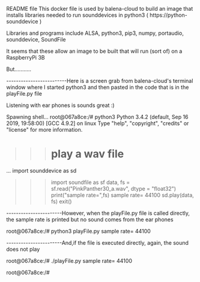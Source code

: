 README file
This docker file is used by balena-cloud to build an image that installs libraries needed to run 
    sounddevices in python3 ( https://python-sounddevice )

Libraries and programs include ALSA, python3, pip3, numpy, portaudio, sounddevice, SoundFile

It seems that these allow an image to be built that will run (sort of) on a RaspberryPi 3B

But...........


-------------------------Here is a screen grab from balena-cloud's terminal window where I started
   python3 and then pasted in the code that is in the playFile.py file

   Listening with ear phones is sounds great :)

Spawning shell...
root@067a8ce:/# python3
Python 3.4.2 (default, Sep 16 2019, 19:58:00) 
[GCC 4.9.2] on linux
Type "help", "copyright", "credits" or "license" for more information.
>>> # play a wav file
... import sounddevice as sd
>>> import soundfile as sf
>>> data, fs = sf.read("PinkPanther30_a.wav", dtype = "float32")
>>> print("sample rate=",fs)
sample rate= 44100
>>> sd.play(data, fs)
>>> exit()

-----------------------However, when the playFile.py file is called directly, the sample rate is printed but
    no sound comes from the ear phones

root@067a8ce:/# python3 playFile.py
sample rate= 44100

-----------------------And,if the file is executed directly, again, the sound does not play

root@067a8ce:/# ./playFile.py
sample rate= 44100

root@067a8ce:/# 
